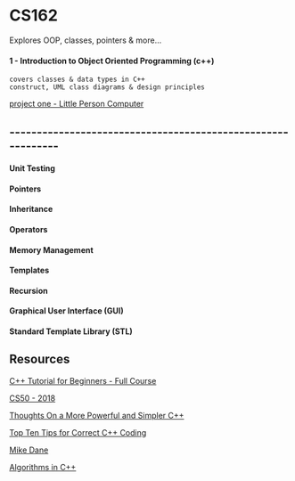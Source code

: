 # CS162
Explores OOP, classes, pointers & more...

#### 1 - Introduction to Object Oriented Programming (c++)
  
    
    covers classes & data types in C++
    construct, UML class diagrams & design principles

  
[project one - Little Person Computer](https://github.com/francisknight/CS162/tree/master/1-Classes%20and%20Objects/LittlePersonComputer)
 
## ------------------------------------------------------------

#### Unit Testing
#### Pointers 
#### Inheritance
#### Operators 
#### Memory Management 
#### Templates
#### Recursion 
#### Graphical User Interface (GUI)
#### Standard Template Library (STL)

## Resources
[C++ Tutorial for Beginners - Full Course](https://www.youtube.com/watch?v=vLnPwxZdW4Y)

[CS50 - 2018](https://www.youtube.com/watch?v=5azaK2cBKGw&list=PLhQjrBD2T382eX9-tF75Wa4lmlC7sxNDH)

[Thoughts On a More Powerful and Simpler C++](https://www.youtube.com/watch?v=7I-iOf3A4gY)

[Top Ten Tips for Correct C++ Coding](http://www.informit.com/articles/article.aspx?p=1712962)

[Mike Dane](https://www.mikedane.com/)

[Algorithms in C++](https://towardsdatascience.com/algorithms-in-c-62b607a6131d)

